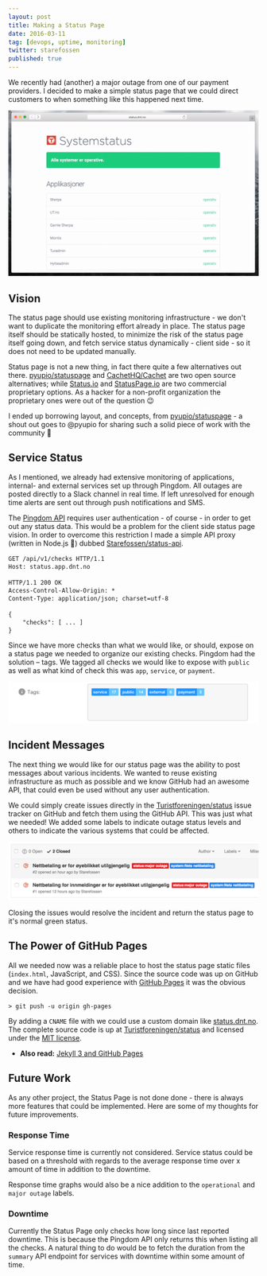 ```yaml
---
layout: post
title: Making a Status Page
date: 2016-03-11
tag: [devops, uptime, monitoring]
twitter: starefossen
published: true
---
```


We recently had (another) a major outage from one of our payment providers. I
decided to make a simple status page that we could direct customers to when
something like this happened next time.

![System Status Page](/uploads/2016/03/11/system-status.gif)

<!--more-->

## Vision

[pyupio/statuspage]: https://github.com/pyupio/statuspage
[CachetHQ/Cachet]: https://github.com/CachetHQ/Cachet
[Status.io]: https://status.io/
[StatusPage.io]: https://www.statuspage.io/

The status page should use existing monitoring infrastructure - we don't want to
duplicate the monitoring effort already in place. The status page itself should
be statically hosted, to minimize the risk of the status page itself going down,
and fetch service status dynamically - client side - so it does not need to be
updated manually.

Status page is not a new thing, in fact there quite a few alternatives out
there. [pyupio/statuspage] and [CachetHQ/Cachet] are two open source
alternatives; while [Status.io] and [StatusPage.io] are two commercial
proprietary options. As a hacker for a non-profit organization the proprietary
ones were out of the question :wink:

I ended up borrowing layout, and concepts, from [pyupio/statuspage] - a shout
out goes to @pyupio for sharing such a solid piece of work with the community
:tada:

## Service Status

[Pingdom API]: https://www.pingdom.com/resources/api
[Starefossen/status-api]: https://github.com/Starefossen/status-api

As I mentioned, we already had extensive monitoring of applications, internal-
and external services set up through Pingdom. All outages are posted directly to
a Slack channel in real time. If left unresolved for enough time alerts are sent
out through push notifications and SMS.

The [Pingdom API] requires user authentication - of course - in order to get out
any status data. This would be a problem for the client side status page vision.
In order to overcome this restriction I made a simple API proxy (written in
Node.js :rocket:) dubbed [Starefossen/status-api].

```
GET /api/v1/checks HTTP/1.1
Host: status.app.dnt.no

HTTP/1.1 200 OK
Access-Control-Allow-Origin: *
Content-Type: application/json; charset=utf-8

{
    "checks": [ ... ]
}
```

Since we have more checks than what we would like, or should, expose on a status
page we needed to organize our existing checks. Pingdom had the solution – tags.
We tagged all checks we would like to expose with `public` as well as what kind
of check this was `app`, `service`, or `payment`.

![Pingdom Check Tags](/uploads/2016/03/11/tags.png)

## Incident Messages

[Turistforeningen/status]: https://github.com/Turistforeningen/status

The next thing we would like for our status page was the ability to post
messages about various incidents. We wanted to reuse existing infrastructure as
much as possible and we know GitHub had an awesome API, that could even be used
without any user authentication.

We could simply create issues directly in the [Turistforeningen/status] issue
tracker on GitHub and fetch them using the GitHub API. This was just what we
needed! We added some labels to indicate outage status levels and others to
indicate the various systems that could be affected.

![GitHub Issue Labels](/uploads/2016/03/11/labels.png)

Closing the issues would resolve the incident and return the status page to it's
normal green status.

## The Power of GitHub Pages

[GitHub Pages]: https://help.github.com/articles/what-are-github-pages/

All we needed now was a reliable place to host the status page static files
(`index.html`, JavaScript, and CSS). Since the source code was up on GitHub and
we have had good experience with [GitHub Pages] it was the obvious decision.

```
> git push -u origin gh-pages
```

[status.dnt.no]: http://status.dnt.no
[MIT license]: https://github.com/Turistforeningen/status/blob/gh-pages/LICENSE

By adding a `CNAME` file with we could use a custom domain like [status.dnt.no].
The complete source code is up at [Turistforeningen/status] and licensed under
the [MIT license].

* **Also read:** [Jekyll 3 and GitHub Pages](/post/2016/02/11/jekyll-3-on-github-pages/)

## Future Work

As any other project, the Status Page is not done done - there is always more
features that could be implemented. Here are some of my thoughts for future
improvements.

### Response Time

Service response time is currently not considered. Service status could be based
on a threshold with regards to the average response time over x amount of time
in addition to the downtime.

Response time graphs would also be a nice addition to the `operational` and
`major outage` labels.

### Downtime

Currently the Status Page only checks how long since last reported downtime.
This is because the Pingdom API only returns this when listing all the checks.
A natural thing to do would be to fetch the duration from the `summary` API
endpoint for services with downtime within some amount of time.
